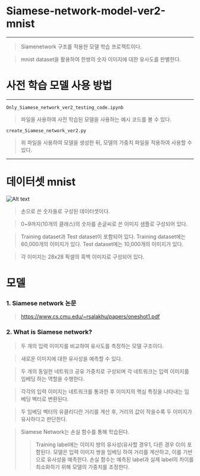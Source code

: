 # Siamese-network-model-ver2-mnist
***
> Siamenetwork 구조를 적용한 모델 학습 프로젝트이다.

> mnist dataset을 활용하여 한쌍의 숫자 이미지에 대한 유사도를 판별한다.


# 사전 학습 모델 사용 방법
***
```
Only_Siamese_network_ver2_testing_code.ipynb 
```
> 파일을 사용하여 사전 학습된 모델을 사용하는 예시 코드를 볼 수 있다.

```
create_Siamese_network_ver2.py
```
> 위 파일을 사용하여 모델을 생성한 뒤, 모델의 가중치 파일을 적용하여 사용할 수 있다.
***


# 데이터셋 mnist
![Alt text](https://upload.wikimedia.org/wikipedia/commons/2/27/MnistExamples.png)

> 손으로 쓴 숫자들로 구성된 데이터셋이다.

> 0~9까지(10개의 클래스)의 숫자를 손글씨로 쓴 이미지 샘플로 구성되어 있다.

> Training dataset과 Test dataset이 포함되어 있다.
> Training dataset에는 60,000개의 이미지가 있다.
> Test dataset에는 10,000개의 이미지가 있다.

> 각 이미지는 28x28 픽셀의 흑백 이미지로 구성되어 있다.


# 모델
### 1. Siamese network 논문
> https://www.cs.cmu.edu/~rsalakhu/papers/oneshot1.pdf


### 2. What is Siamese network?
> 두 개의 입력 이미지를 비교하여 유사도를 측정하는 모델 구조이다.

> 새로운 이미지에 대한 유사성을 예측할 수 있다.

> 두 개의 동일한 네트워크 공유 가중치로 구성되며 각 네트워크는 입력 이미지를 임베딩 하는 역할을 수행한다.

> 각각의 입력 이미지는 네트워크를 통과한 후 이미지의 핵심 특징을 나타내는 임베딩 벡터로 변환된다.

> 두 임베딩 벡터의 유클리디란 거리를 계산 후, 거리의 값이 작을수록 두 이미지가 유사하다고 판단한다.

> Siamese Network는 손실 함수를 통해 학습된다.
>> Training label에는 이미지 쌍의 유사성(유사할 경우1, 다른 경우 0)이 포함된다. 모델은 입력 이미지 쌍을 임베딩 하여 거리를 계산하고, 이를 기반으로 유사성을 예측한다. 손실 함수는 예측된 label과 실제 label의 차이를 최소화하기 위해 모델의 가중치를 조정한다.


